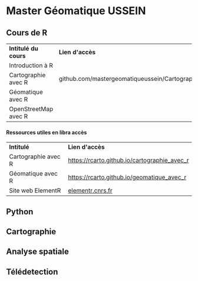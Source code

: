 # Master Géomatique USSEIN 

## Cours de R

<table>
  <tr>
    <td><b>Intitulé du cours</b></td>
    <td><b>Lien d'accès</b></td>
    <td><b>Auteur(s)</b></td>
  </tr>
  <tr>
    <td>Introduction à R</a></td>
    <td><a href=""></a></td>
    <td></td>
  </tr>
  <tr>
    <td>Cartographie avec R</a></td>
    <td><a href="https://github.com/mastergeomatiqueussein/Cartographie_avec_R"></a>github.com/mastergeomatiqueussein/Cartographie_avec_R</td>
    <td>Hugues Pecout</td>
  </tr>
  <tr>
    <td>Géomatique avec R</a></td>
    <td><a href=""></a></td>
    <td>Hugues Pecout</td>
  </tr>
  <tr>
    <td>OpenStreetMap avec R</a></td>
    <td><a href=""></a></td>
    <td>Hugues Pecout</td>
  </tr>
</table>

#### Ressources utiles en libra accès

<table>
  <tr>
    <td><b>Intitulé</b></td>
    <td><b>Lien d'accès</b></td>
  </tr>
  <tr>
    <td>Cartographie avec R</td>
    <td><a href="https://rcarto.github.io/cartographie_avec_r/">https://rcarto.github.io/cartographie_avec_r</a></td>
  </tr>
  <tr>
    <td>Géomatique avec R</td>
    <td><a href="https://rcarto.github.io/geomatique_avec_r/">https://rcarto.github.io/geomatique_avec_r</a></td>
  </tr>
  <tr>
    <td>Site web ElementR</td>
    <td><a href="https://elementr.cnrs.fr/">elementr.cnrs.fr</a></td>
  </tr>
</table>

## Python

## Cartographie

## Analyse spatiale

## Télédetection





